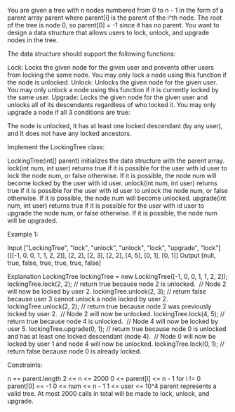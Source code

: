 
You are given a tree with n nodes numbered from 0 to n - 1 in the form of a
parent array parent where parent[i] is the parent of the i^th node. The root
of the tree is node 0, so parent[0] = -1 since it has no parent. You want to
design a data structure that allows users to lock, unlock, and upgrade nodes
in the tree.

The data structure should support the following functions:


Lock: Locks the given node for the given user and prevents other users from
locking the same node. You may only lock a node using this function if the
node is unlocked.
Unlock: Unlocks the given node for the given user. You may only unlock a node
using this function if it is currently locked by the same user.
Upgrade: Locks the given node for the given user and unlocks all of its
descendants regardless of who locked it. You may only upgrade a node if all 3
conditions are true:

The node is unlocked,
It has at least one locked descendant (by any user), and
It does not have any locked ancestors.




Implement the LockingTree class:


LockingTree(int[] parent) initializes the data structure with the parent
array.
lock(int num, int user) returns true if it is possible for the user with id
user to lock the node num, or false otherwise. If it is possible, the node
num will become locked by the user with id user.
unlock(int num, int user) returns true if it is possible for the user with id
user to unlock the node num, or false otherwise. If it is possible, the node
num will become unlocked.
upgrade(int num, int user) returns true if it is possible for the user with
id user to upgrade the node num, or false otherwise. If it is possible, the
node num will be upgraded.



Example 1:


Input
["LockingTree", "lock", "unlock", "unlock", "lock", "upgrade", "lock"]
[[[-1, 0, 0, 1, 1, 2, 2]], [2, 2], [2, 3], [2, 2], [4, 5], [0, 1], [0, 1]]
Output
[null, true, false, true, true, true, false]

Explanation
LockingTree lockingTree = new LockingTree([-1, 0, 0, 1, 1, 2, 2]);
lockingTree.lock(2, 2);    // return true because node 2 is unlocked.
⁠                          // Node 2 will now be locked by user 2.
lockingTree.unlock(2, 3);  // return false because user 3 cannot unlock a
node locked by user 2.
lockingTree.unlock(2, 2);  // return true because node 2 was previously
locked by user 2.
⁠                          // Node 2 will now be unlocked.
lockingTree.lock(4, 5);    // return true because node 4 is unlocked.
⁠                          // Node 4 will now be locked by user 5.
lockingTree.upgrade(0, 1); // return true because node 0 is unlocked and has
at least one locked descendant (node 4).
⁠                          // Node 0 will now be locked by user 1 and node 4
will now be unlocked.
lockingTree.lock(0, 1);    // return false because node 0 is already
locked.



Constraints:


n == parent.length
2 <= n <= 2000
0 <= parent[i] <= n - 1 for i != 0
parent[0] == -1
0 <= num <= n - 1
1 <= user <= 10^4
parent represents a valid tree.
At most 2000 calls in total will be made to lock, unlock, and upgrade.




